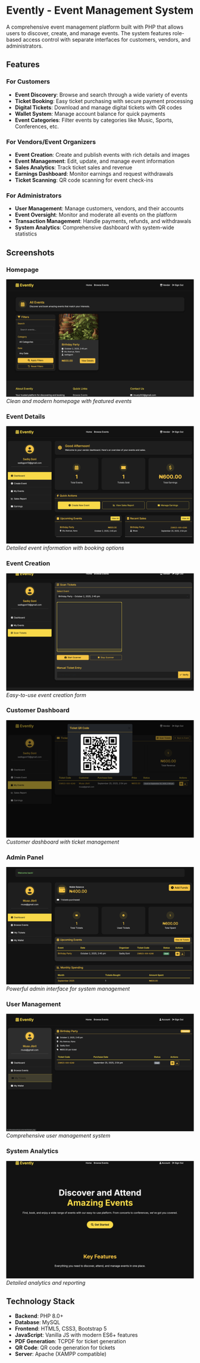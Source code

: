 # Evently - Event Management System

A comprehensive event management platform built with PHP that allows users to discover, create, and manage events. The system features role-based access control with separate interfaces for customers, vendors, and administrators.

## Features

### For Customers
- **Event Discovery**: Browse and search through a wide variety of events
- **Ticket Booking**: Easy ticket purchasing with secure payment processing
- **Digital Tickets**: Download and manage digital tickets with QR codes
- **Wallet System**: Manage account balance for quick payments
- **Event Categories**: Filter events by categories like Music, Sports, Conferences, etc.

### For Vendors/Event Organizers
- **Event Creation**: Create and publish events with rich details and images
- **Event Management**: Edit, update, and manage event information
- **Sales Analytics**: Track ticket sales and revenue
- **Earnings Dashboard**: Monitor earnings and request withdrawals
- **Ticket Scanning**: QR code scanning for event check-ins

### For Administrators
- **User Management**: Manage customers, vendors, and their accounts
- **Event Oversight**: Monitor and moderate all events on the platform
- **Transaction Management**: Handle payments, refunds, and withdrawals
- **System Analytics**: Comprehensive dashboard with system-wide statistics

## Screenshots

### Homepage
![Homepage](assets/images/Screenshot%202025-09-25%20at%2015.10.04.png)
*Clean and modern homepage with featured events*

### Event Details
![Event Details](assets/images/Screenshot%202025-09-25%20at%2015.10.24.png)
*Detailed event information with booking options*

### Event Creation
![Event Creation](assets/images/Screenshot%202025-09-25%20at%2015.10.43.png)
*Easy-to-use event creation form*

### Customer Dashboard
![Customer Dashboard](assets/images/Screenshot%202025-09-25%20at%2015.10.53.png)
*Customer dashboard with ticket management*

### Admin Panel
![Admin Panel](assets/images/Screenshot%202025-09-25%20at%2015.11.21.png)
*Powerful admin interface for system management*

### User Management
![User Management](assets/images/Screenshot%202025-09-25%20at%2015.11.32.png)
*Comprehensive user management system*

### System Analytics
![System Analytics](assets/images/Screenshot%202025-09-25%20at%2015.11.43.png)
*Detailed analytics and reporting*

## Technology Stack

- **Backend**: PHP 8.0+
- **Database**: MySQL
- **Frontend**: HTML5, CSS3, Bootstrap 5
- **JavaScript**: Vanilla JS with modern ES6+ features
- **PDF Generation**: TCPDF for ticket generation
- **QR Code**: QR code generation for tickets
- **Server**: Apache (XAMPP compatible)

